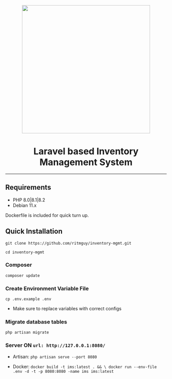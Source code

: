 <p align="center"><a href="https://laravel.com" target="_blank"><img src="https://raw.githubusercontent.com/laravel/art/master/logo-lockup/5%20SVG/2%20CMYK/1%20Full%20Color/laravel-logolockup-cmyk-red.svg" width="400"></a></p>
<h1 align="center">Laravel based Inventory Management System</h1>
<hr>

## Requirements
- PHP 8.0|8.1|8.2
- Debian 11.x

Dockerfile is included for quick turn up.

## Quick Installation

    git clone https://github.com/ritmguy/inventory-mgmt.git

    cd inventory-mgmt
    
### Composer

    composer update
    
    
### Create Environment Variable File
 
    cp .env.example .env
- Make sure to replace variables with correct configs 
    
### Migrate database tables
 
    php artisan migrate
    
### Server ON ```url: http://127.0.0.1:8080/```
- Artisan:
        ```
        php artisan serve --port 8080
        ```

- Docker:
        ```
        docker build -t ims:latest . && \ docker run --env-file .env -d -t -p 8080:8080 -name ims ims:latest
        ```


